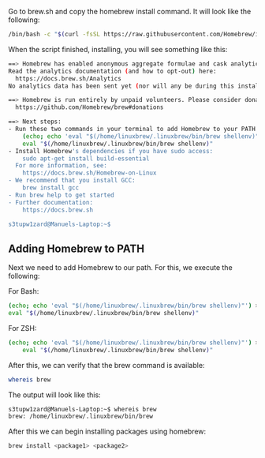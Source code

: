 Go to brew.sh and copy the homebrew install command. It will look like the following:

```bash
/bin/bash -c "$(curl -fsSL https://raw.githubusercontent.com/Homebrew/install/HEAD/install.sh)"
```

When the script finished, installing, you will see something like this:

```bash
==> Homebrew has enabled anonymous aggregate formulae and cask analytics.
Read the analytics documentation (and how to opt-out) here:
  https://docs.brew.sh/Analytics
No analytics data has been sent yet (nor will any be during this install run).

==> Homebrew is run entirely by unpaid volunteers. Please consider donating:
  https://github.com/Homebrew/brew#donations

==> Next steps:
- Run these two commands in your terminal to add Homebrew to your PATH:
    (echo; echo 'eval "$(/home/linuxbrew/.linuxbrew/bin/brew shellenv)"') >> /home/s3tupw1zard/.bashrc
    eval "$(/home/linuxbrew/.linuxbrew/bin/brew shellenv)"
- Install Homebrew's dependencies if you have sudo access:
    sudo apt-get install build-essential
  For more information, see:
    https://docs.brew.sh/Homebrew-on-Linux
- We recommend that you install GCC:
    brew install gcc
- Run brew help to get started
- Further documentation:
    https://docs.brew.sh

s3tupw1zard@Manuels-Laptop:~$
```

## Adding Homebrew to PATH

Next we need to add Homebrew to our path. For this, we execute the following:

For Bash:

```bash
(echo; echo 'eval "$(/home/linuxbrew/.linuxbrew/bin/brew shellenv)"') >> /home/$USER/.bashrc
eval "$(/home/linuxbrew/.linuxbrew/bin/brew shellenv)"
```

For ZSH:

```zsh
(echo; echo 'eval "$(/home/linuxbrew/.linuxbrew/bin/brew shellenv)"') >> /home/s3tupw1zard/.zshrc
    eval "$(/home/linuxbrew/.linuxbrew/bin/brew shellenv)"
```

After this, we can verify that the brew command is available:

```bash
whereis brew
```

The output will look like this:

```bash
s3tupw1zard@Manuels-Laptop:~$ whereis brew
brew: /home/linuxbrew/.linuxbrew/bin/brew
```

After this we can begin installing packages using homebrew:

```bash
brew install <package1> <package2>
```
